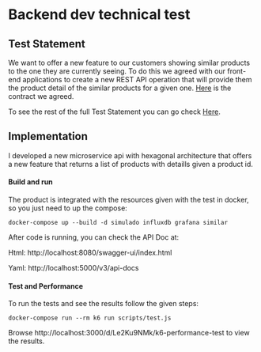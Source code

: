 # Backend dev technical test

## Test Statement
We want to offer a new feature to our customers showing similar products to the one they are currently seeing. To do this we agreed with our front-end applications to create a new REST API operation that will provide them the product detail of the similar products for a given one. [Here](./similarProducts.yaml) is the contract we agreed.

To see the rest of the full Test Statement you can go check [Here](https://github.com/dalogax/backendDevTest).

## Implementation

I developed a new microservice api with hexagonal architecture that offers a new feature that returns a list of products with detaills given a product id.

#### Build and run
The product is integrated with the resources given with the test in docker, so you just need to up the compose:
```console
docker-compose up --build -d simulado influxdb grafana similar
```

After code is running, you can check the API Doc at:

Html: http://localhost:8080/swagger-ui/index.html

Yaml: http://localhost:5000/v3/api-docs

#### Test and Performance

To run the tests and see the results follow the given steps:
```console
docker-compose run --rm k6 run scripts/test.js
```

Browse http://localhost:3000/d/Le2Ku9NMk/k6-performance-test to view the results.
